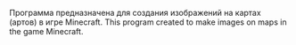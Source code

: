 Программа предназначена для создания изображений на картах (артов) в игре Minecraft.
This program created to make images on maps in the game Minecraft.
